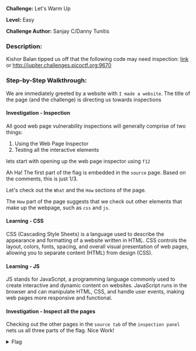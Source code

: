 **Challenge:** Let's Warm Up

**Level:** Easy

**Challenge Author:** Sanjay C/Danny Tunitis

### Description: 
Kishor Balan tipped us off that the following code may need inspection: [link](https://jupiter.challenges.picoctf.org/problem/9670/) or http://jupiter.challenges.picoctf.org:9670

### Step-by-Step Walkthrough:
We are immediately greeted by a website with `I made a website`. The title of the page (and the challenge) is directing us towards inspections

#### Investigation - Inspection
All good web page vulnerability inspections will generally comprise of two things:

1. Using the Web Page Inspector
2. Testing all the interactive elements

lets start with opening up the web page inspector using `f12`

Ah Ha! The first part of the flag is embedded in the `source` page. Based on the comments, this is just 1/3. 

Let's check out the `What` and the `How` sections of the page.

The `How` part of the page suggests that we check out other elements that make up the webpage, such as `css` and `js`. 

#### Learning - CSS
CSS (Cascading Style Sheets) is a language used to describe the appearance and formatting of a website written in HTML. CSS controls the layout, colors, fonts, spacing, and overall visual presentation of web pages, allowing you to separate content (HTML) from design (CSS).

#### Learning - JS
JS stands for JavaScript, a programming language commonly used to create interactive and dynamic content on websites. JavaScript runs in the browser and can manipulate HTML, CSS, and handle user events, making web pages more responsive and functional.

#### Investigation - Inspect all the pages
Checking out the other pages in the `source tab` of the `inspection panel` nets us all three parts of the flag. Nice Work!


<details><summary>Flag</summary>
    <pre>
    picoCTF{tru3_d3t3ct1ve_0r_ju5t_lucky?2e7b23e3}
    </pre>
   </details>